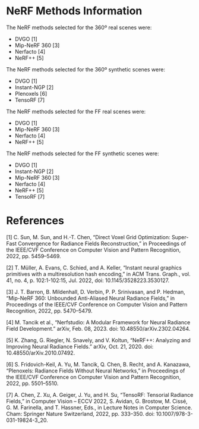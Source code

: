 # NeRF Methods Information

The NeRF methods selected for the 360º real scenes were:
+ DVGO [1]
+ Mip-NeRF 360 [3]
+ Nerfacto [4]
+ NeRF++ [5] 

The NeRF methods selected for the 360º synthetic scenes were:
+ DVGO [1]
+ Instant-NGP [2]
+ Plenoxels [6]
+ TensoRF [7]

The NeRF methods selected for the FF real scenes were:
+ DVGO [1]
+ Mip-NeRF 360 [3]
+ Nerfacto [4]
+ NeRF++ [5] 

The NeRF methods selected for the FF synthetic scenes were:
+ DVGO [1]
+ Instant-NGP [2]
+ Mip-NeRF 360 [3]
+ Nerfacto [4]
+ NeRF++ [5] 
+ TensoRF [7]

# References

[1] C. Sun, M. Sun, and H.-T. Chen, “Direct Voxel Grid Optimization: Super-Fast Convergence for Radiance Fields Reconstruction,” in Proceedings of the IEEE/CVF Conference on Computer Vision and Pattern Recognition, 2022, pp. 5459–5469.

[2] T. Müller, A. Evans, C. Schied, and A. Keller, “Instant neural graphics primitives with a multiresolution hash encoding,” in ACM Trans. Graph., vol. 41, no. 4, p. 102:1-102:15, Jul. 2022, doi: 10.1145/3528223.3530127.

[3] J. T. Barron, B. Mildenhall, D. Verbin, P. P. Srinivasan, and P. Hedman, “Mip-NeRF 360: Unbounded Anti-Aliased Neural Radiance Fields,” in Proceedings of the IEEE/CVF Conference on Computer Vision and Pattern Recognition, 2022, pp. 5470–5479.

[4] M. Tancik et al., “Nerfstudio: A Modular Framework for Neural Radiance Field Development.” arXiv, Feb. 08, 2023. doi: 10.48550/arXiv.2302.04264.

[5] K. Zhang, G. Riegler, N. Snavely, and V. Koltun, “NeRF++: Analyzing and Improving Neural Radiance Fields.” arXiv, Oct. 21, 2020. doi: 10.48550/arXiv.2010.07492.

[6] S. Fridovich-Keil, A. Yu, M. Tancik, Q. Chen, B. Recht, and A. Kanazawa, “Plenoxels: Radiance Fields Without Neural Networks,” in Proceedings of the IEEE/CVF Conference on Computer Vision and Pattern Recognition, 2022, pp. 5501–5510.

[7] A. Chen, Z. Xu, A. Geiger, J. Yu, and H. Su, “TensoRF: Tensorial Radiance Fields,” in Computer Vision – ECCV 2022, S. Avidan, G. Brostow, M. Cissé, G. M. Farinella, and T. Hassner, Eds., in Lecture Notes in Computer Science. Cham: Springer Nature Switzerland, 2022, pp. 333–350. doi: 10.1007/978-3-031-19824-3_20.
